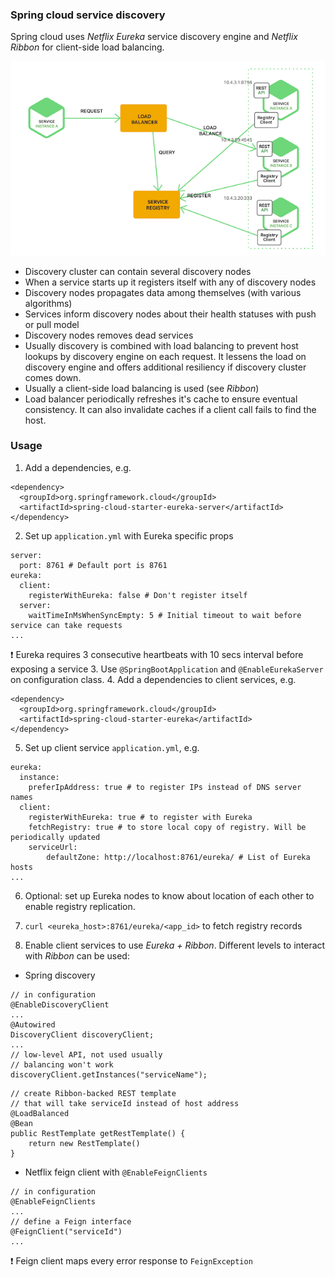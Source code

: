 ### Spring cloud service discovery

Spring cloud uses *Netflix Eureka* service discovery engine and *Netflix Ribbon* for client-side load balancing.

![example_schema](spring-cloud-files/discovery.png)

- Discovery cluster can contain several discovery nodes
- When a service starts up it registers itself with any of discovery nodes
- Discovery nodes propagates data among themselves (with various algorithms)
- Services inform discovery nodes about their health statuses with push or pull model
- Discovery nodes removes dead services
- Usually discovery is combined with load balancing to prevent host lookups by discovery engine on each request. It lessens the load on discovery engine and offers additional resiliency if discovery cluster comes down.
- Usually a client-side load balancing is used (see *Ribbon*)
- Load balancer periodically refreshes it's cache to ensure eventual consistency. It can also invalidate caches if a client call fails to find the host.

### Usage
1. Add a dependencies, e.g.
```
<dependency>
  <groupId>org.springframework.cloud</groupId>
  <artifactId>spring-cloud-starter-eureka-server</artifactId>
</dependency>
```
2. Set up `application.yml` with Eureka specific props
```
server:
  port: 8761 # Default port is 8761
eureka:
  client:
    registerWithEureka: false # Don't register itself
  server:
    waitTimeInMsWhenSyncEmpty: 5 # Initial timeout to wait before service can take requests
...
```
:exclamation: Eureka requires 3 consecutive heartbeats with 10 secs interval before exposing a service
3. Use `@SpringBootApplication` and `@EnableEurekaServer` on configuration class.
4. Add a dependencies to client services, e.g.
```
<dependency>
  <groupId>org.springframework.cloud</groupId>
  <artifactId>spring-cloud-starter-eureka</artifactId>
</dependency>
```
5. Set up client service `application.yml`, e.g.
```
eureka:
  instance:
    preferIpAddress: true # to register IPs instead of DNS server names
  client:
    registerWithEureka: true # to register with Eureka
    fetchRegistry: true # to store local copy of registry. Will be periodically updated
    serviceUrl:
        defaultZone: http://localhost:8761/eureka/ # List of Eureka hosts
...
```
6. Optional: set up Eureka nodes to know about location of each other to enable registry replication.

7. `curl <eureka_host>:8761/eureka/<app_id>` to fetch registry records

8. Enable client services to use *Eureka + Ribbon*. 
Different levels to interact with *Ribbon* can be used:
- Spring discovery
```
// in configuration
@EnableDiscoveryClient
...
@Autowired
DiscoveryClient discoveryClient;
...
// low-level API, not used usually
// balancing won't work
discoveryClient.getInstances("serviceName"); 
```
```
// create Ribbon-backed REST template
// that will take serviceId instead of host address
@LoadBalanced
@Bean
public RestTemplate getRestTemplate() {
    return new RestTemplate()
}
```
- Netflix feign client with `@EnableFeignClients`
```
// in configuration
@EnableFeignClients
...
// define a Feign interface
@FeignClient("serviceId")
...
```
:exclamation: Feign client maps every error response to `FeignException`


